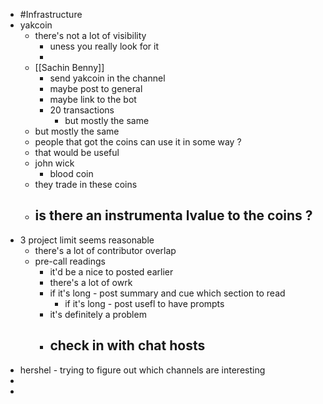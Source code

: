 - #Infrastructure
- yakcoin
    - there's not a lot of visibility 
        - uness you really look for it 
        - 
    - [[Sachin Benny]] 
        - send yakcoin in the channel
        - maybe post to general 
        - maybe link to the bot 
        - 20 transactions
            - but mostly the same 
    - but mostly the same 
    - people that got the coins can use it in some way ? 
    - that would be useful 
    - john wick
        - blood coin 
    - they trade in these coins 
    - is there an instrumenta lvalue to the coins ? 
        - 
- 3 project limit seems reasonable
    - there's a lot of contributor overlap 
    - pre-call readings
        - it'd be a nice to posted earlier 
        - there's a lot of owrk
        - if it's long - post summary and cue which section to read
            - if it's long - post usefl to have prompts
        - it's definitely a problem 
        - check in with chat hosts 
            - 
- hershel - trying to figure out which channels are interesting 
- 
- 
